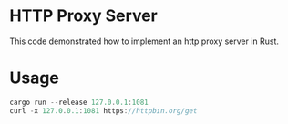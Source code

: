 # HTTP Proxy Server

This code demonstrated how to implement an http proxy server in Rust.

# Usage

```rust
cargo run --release 127.0.0.1:1081
curl -x 127.0.0.1:1081 https://httpbin.org/get
```
